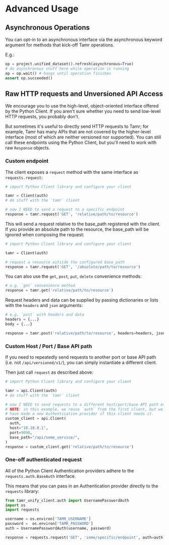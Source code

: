# Advanced Usage

## Asynchronous Operations

You can opt-in to an asynchronous interface via the asynchronous keyword argument for methods that kick-off Tamr operations.

E.g.:

```python
op = project.unified_dataset().refresh(asynchronous=True)
# do asynchronous stuff here while operation is running
op = op.wait() # hangs until operation finishes
assert op.succeeded()
```

## Raw HTTP requests and Unversioned API Access

We encourage you to use the high-level, object-oriented interface offered by the Python Client. If you aren't sure whether you need to send low-level HTTP requests, you probably don't.

But sometimes it's useful to directly send HTTP requests to Tamr; for example, Tamr has many APIs that are not covered by the higher-level interface (most of which are neither versioned nor supported). You can still call these endpoints using the Python Client, but you'll need to work with raw `Response` objects.

### Custom endpoint

The client exposes a `request` method with the same interface as
`requests.request`:

```python
# import Python Client library and configure your client

tamr = Client(auth)
# do stuff with the `tamr` client

# now I NEED to send a request to a specific endpoint
response = tamr.request('GET', 'relative/path/to/resource')
```

This will send a request relative to the base_path registered with the client. If you provide an absolute path to the resource, the base_path will be ignored when composing the request:

```python
# import Python Client library and configure your client

tamr = Client(auth)

# request a resource outside the configured base_path
response = tamr.request('GET', '/absolute/path/to/resource')
```

You can also use the `get`, `post`, `put`, `delete` convenience
methods:

```python
# e.g. `get` convenience method
response = tamr.get('relative/path/to/resource')
```

Request headers and data can be supplied by passing dictionaries or lists with the `headers` and `json` arguments:

```python
# e.g. `post` with headers and data
headers = {...}
body = {...}

response = tamr.post('relative/path/to/resource', headers=headers, json=body) 
``` 

### Custom Host / Port / Base API path

If you need to repeatedly send requests to another port or base API path (i.e. not `/api/versioned/v1/`), you can simply instantiate a different client.

Then just call `request` as described above:

```python
# import Python Client library and configure your client

tamr = api.Client(auth)
# do stuff with the `tamr` client

# now I NEED to send requests to a different host/port/base API path etc..
# NOTE: in this example, we reuse `auth` from the first client, but we could
# have made a new Authentication provider if this client needs it.
custom_client = api.Client(
  auth,
  host="10.10.0.1",
  port=9090,
  base_path="/api/some_service/",
)
response = custom_client.get('relative/path/to/resource')
```

### One-off authenticated request

All of the Python Client Authentication providers adhere to the `requests.auth.BaseAuth` interface.

This means that you can pass in an Authentication provider directly to the `requests` library:

```python
from tamr_unify_client.auth import UsernamePasswordAuth
import os
import requests

username = os.environ['TAMR_USERNAME']
password =  os.environ['TAMR_PASSWORD']
auth = UsernamePasswordAuth(username, password)

response = requests.request('GET', 'some/specific/endpoint', auth=auth)
```
